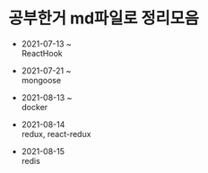 # 공부한거 md파일로 정리모음
+ 2021-07-13 ~    
ReactHook

+ 2021-07-21 ~    
mongoose

+ 2021-08-13 ~    
docker

+ 2021-08-14    	
redux, react-redux		

+ 2021-08-15		
redis		